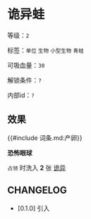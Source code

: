 # 诡异蛙

等级：`2`

标签：`单位` `生物` `小型生物` `青蛙`

可吸血量：`30`

解锁条件：`?`

内部id：`?`

## 效果

{{#include 词条.md:产卵}}

**恐怖眼球**

`占领` 时洗入 **2** 张 [诡异](../卡牌组/诡异.md)

## CHANGELOG

- [0.1.0] 引入
